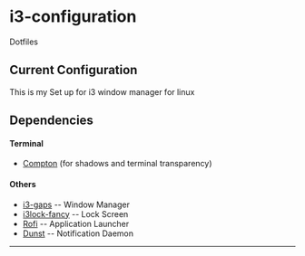 # i3-configuration
Dotfiles

## Current Configuration
This is my Set up for i3 window manager for linux


## Dependencies

#### Terminal
- [Compton](https://github.com/chjj/compton) (for shadows and terminal transparency)

#### Others
- [i3-gaps](https://github.com/Airblader/i3) -- Window Manager
- [i3lock-fancy](https://github.com/meskarune/i3lock-fancy) -- Lock Screen
- [Rofi](https://github.com/DaveDavenport/rofi) -- Application Launcher
- [Dunst](https://github.com/dunst-project/dunst) -- Notification Daemon

***

